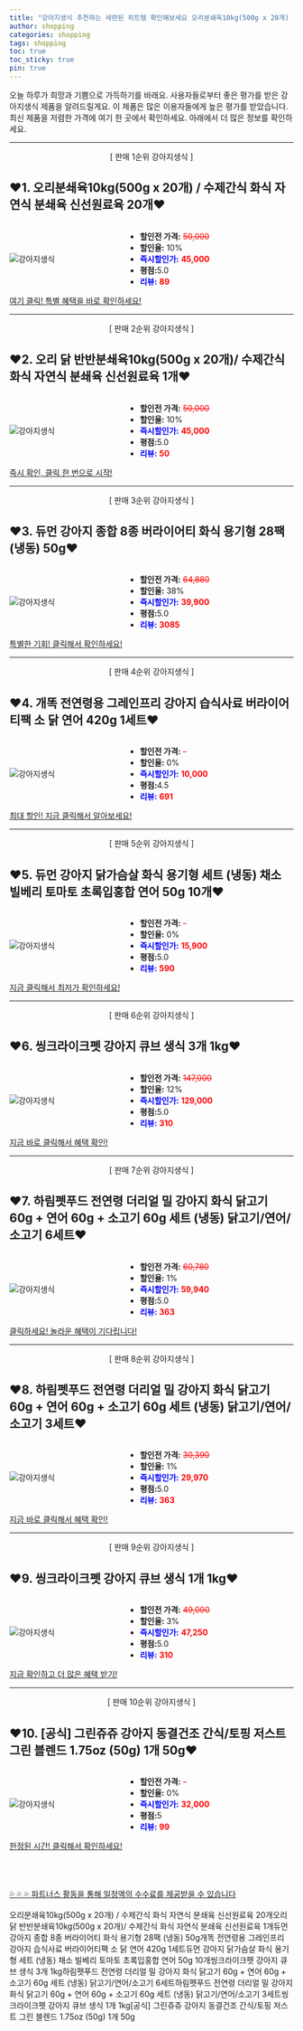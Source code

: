 ```yaml
---
title: "강아지생식 추천하는 세련된 히트템 확인해보세요 오리분쇄육10kg(500g x 20개) / 수제간식"
author: shopping
categories: shopping
tags: shopping
toc: true
toc_sticky: true
pin: true
---
```

오늘 하루가 희망과 기쁨으로 가득하기를 바래요. 사용자들로부터 좋은 평가를 받은 강아지생식 제품을 알려드릴게요. 이 제품은 많은 이용자들에게 높은 평가를 받았습니다. 최신 제품을 저렴한 가격에 여기 한 곳에서 확인하세요. 아래에서 더 많은 정보를 확인하세요.

---
<p class="toplist" style="margin: 0 auto; display: block; width: fit-content;">[ 판매 1순위 강아지생식 ]</p>

<h2><strong>❤️1. 오리분쇄육10kg(500g x 20개) / 수제간식 화식 자연식 분쇄육 신선원료육 20개❤️</strong></h2>

<div style="display: flex; align-items: center;">
    <div style="flex: 0.4;">
        <img src="https://thumbnail10.coupangcdn.com/thumbnails/remote/230x230ex/image/vendor_inventory/0439/42f3914020d80d0f65eeeadec43e7d82a13f3ca5ddc471d8aea6e605f05c.jpeg" alt="강아지생식" style="max-width: 100%;">
    </div>
    <div style="flex: 0.6; margin-left: 10px;">
        <ul>
            <li><strong>할인전 가격:</strong> <del style="color: red;">50,000</del></li>
            <li><strong>할인율:</strong> 10%</li>
            <li><span style='color:blue'><strong>즉시할인가:</strong></span> <span style='color:red'><strong>45,000</strong></span></li>
            <li><strong>평점:</strong>5.0</li>
            <li><span style='color:blue'><strong>리뷰:</strong></span> <span style='color:red'><strong>89</strong></span></li>
        </ul>
    </div>
</div>
<div class="center">
    <a href="https://selin100587001.github.io?lptag=AF9450613&subid=githubio&pageKey=7613939867&traceid=V0-153&itemId=18866215923&vendorItemId=71736442493" class="myButton">
        여기 클릭! 특별 혜택을 바로 확인하세요!
    </a>
</div>


---
<p class="toplist" style="margin: 0 auto; display: block; width: fit-content;">[ 판매 2순위 강아지생식 ]</p>

<h2><strong>❤️2. 오리 닭 반반분쇄육10kg(500g x 20개)/ 수제간식 화식 자연식 분쇄육 신선원료육 1개❤️</strong></h2>

<div style="display: flex; align-items: center;">
    <div style="flex: 0.4;">
        <img src="https://thumbnail6.coupangcdn.com/thumbnails/remote/230x230ex/image/vendor_inventory/d807/3df34c6afd6f205f240b89b3e3a55d72b2bc5169b297ebc6e3f1e3522687.jpeg" alt="강아지생식" style="max-width: 100%;">
    </div>
    <div style="flex: 0.6; margin-left: 10px;">
        <ul>
            <li><strong>할인전 가격:</strong> <del style="color: red;">50,000</del></li>
            <li><strong>할인율:</strong> 10%</li>
            <li><span style='color:blue'><strong>즉시할인가:</strong></span> <span style='color:red'><strong>45,000</strong></span></li>
            <li><strong>평점:</strong>5.0</li>
            <li><span style='color:blue'><strong>리뷰:</strong></span> <span style='color:red'><strong>50</strong></span></li>
        </ul>
    </div>
</div>
<div class="center">
    <a href="https://selin100587001.github.io?lptag=AF9450613&subid=githubio&pageKey=7340532637&traceid=V0-153&itemId=18865490490&vendorItemId=78338175613" class="myButton">
        즉시 확인, 클릭 한 번으로 시작!
    </a>
</div>


---
<p class="toplist" style="margin: 0 auto; display: block; width: fit-content;">[ 판매 3순위 강아지생식 ]</p>

<h2><strong>❤️3. 듀먼 강아지 종합 8종 버라이어티 화식 용기형 28팩 (냉동) 50g❤️</strong></h2>

<div style="display: flex; align-items: center;">
    <div style="flex: 0.4;">
        <img src="https://thumbnail10.coupangcdn.com/thumbnails/remote/230x230ex/image/retail/images/35766545488771-1ec6c0d0-f052-496a-8a2b-58a0df97ea57.jpg" alt="강아지생식" style="max-width: 100%;">
    </div>
    <div style="flex: 0.6; margin-left: 10px;">
        <ul>
            <li><strong>할인전 가격:</strong> <del style="color: red;">64,880</del></li>
            <li><strong>할인율:</strong> 38%</li>
            <li><span style='color:blue'><strong>즉시할인가:</strong></span> <span style='color:red'><strong>39,900</strong></span></li>
            <li><strong>평점:</strong>5.0</li>
            <li><span style='color:blue'><strong>리뷰:</strong></span> <span style='color:red'><strong>3085</strong></span></li>
        </ul>
    </div>
</div>
<div class="center">
    <a href="https://selin100587001.github.io?lptag=AF9450613&subid=githubio&pageKey=6087596475&traceid=V0-153&itemId=11324767729&vendorItemId=78601288233" class="myButton">
        특별한 기회! 클릭해서 확인하세요!
    </a>
</div>


---
<p class="toplist" style="margin: 0 auto; display: block; width: fit-content;">[ 판매 4순위 강아지생식 ]</p>

<h2><strong>❤️4. 개똑 전연령용 그레인프리 강아지 습식사료 버라이어티팩 소 닭 연어 420g 1세트❤️</strong></h2>

<div style="display: flex; align-items: center;">
    <div style="flex: 0.4;">
        <img src="https://thumbnail9.coupangcdn.com/thumbnails/remote/230x230ex/image/retail/images/2020/03/19/18/1/7eca7ce7-994a-426f-84b2-7ab5e3163ae9.jpg" alt="강아지생식" style="max-width: 100%;">
    </div>
    <div style="flex: 0.6; margin-left: 10px;">
        <ul>
            <li><strong>할인전 가격:</strong> <del style="color: red;">-</del></li>
            <li><strong>할인율:</strong> 0%</li>
            <li><span style='color:blue'><strong>즉시할인가:</strong></span> <span style='color:red'><strong>10,000</strong></span></li>
            <li><strong>평점:</strong>4.5</li>
            <li><span style='color:blue'><strong>리뷰:</strong></span> <span style='color:red'><strong>691</strong></span></li>
        </ul>
    </div>
</div>
<div class="center">
    <a href="https://selin100587001.github.io?lptag=AF9450613&subid=githubio&pageKey=7614768681&traceid=V0-153&itemId=20175388566&vendorItemId=70466256289" class="myButton">
        최대 할인! 지금 클릭해서 알아보세요!
    </a>
</div>


---
<p class="toplist" style="margin: 0 auto; display: block; width: fit-content;">[ 판매 5순위 강아지생식 ]</p>

<h2><strong>❤️5. 듀먼 강아지 닭가슴살 화식 용기형 세트 (냉동) 채소 빌베리 토마토 초록입홍합 연어 50g 10개❤️</strong></h2>

<div style="display: flex; align-items: center;">
    <div style="flex: 0.4;">
        <img src="https://thumbnail7.coupangcdn.com/thumbnails/remote/230x230ex/image/retail/images/298418225991727-df3ead8f-3bb0-4bd2-99c8-a7997297ee96.jpg" alt="강아지생식" style="max-width: 100%;">
    </div>
    <div style="flex: 0.6; margin-left: 10px;">
        <ul>
            <li><strong>할인전 가격:</strong> <del style="color: red;">-</del></li>
            <li><strong>할인율:</strong> 0%</li>
            <li><span style='color:blue'><strong>즉시할인가:</strong></span> <span style='color:red'><strong>15,900</strong></span></li>
            <li><strong>평점:</strong>5.0</li>
            <li><span style='color:blue'><strong>리뷰:</strong></span> <span style='color:red'><strong>590</strong></span></li>
        </ul>
    </div>
</div>
<div class="center">
    <a href="https://selin100587001.github.io?lptag=AF9450613&subid=githubio&pageKey=7144506708&traceid=V0-153&itemId=17947954553&vendorItemId=85105695251" class="myButton">
        지금 클릭해서 최저가 확인하세요!
    </a>
</div>


---
<p class="toplist" style="margin: 0 auto; display: block; width: fit-content;">[ 판매 6순위 강아지생식 ]</p>

<h2><strong>❤️6. 씽크라이크펫 강아지 큐브 생식 3개 1kg❤️</strong></h2>

<div style="display: flex; align-items: center;">
    <div style="flex: 0.4;">
        <img src="https://thumbnail10.coupangcdn.com/thumbnails/remote/230x230ex/image/vendor_inventory/424f/1cf974d4c844e5ee1c30ac5c24cbf5938731de9d7698fd69e8c838e070db.jpg" alt="강아지생식" style="max-width: 100%;">
    </div>
    <div style="flex: 0.6; margin-left: 10px;">
        <ul>
            <li><strong>할인전 가격:</strong> <del style="color: red;">147,000</del></li>
            <li><strong>할인율:</strong> 12%</li>
            <li><span style='color:blue'><strong>즉시할인가:</strong></span> <span style='color:red'><strong>129,000</strong></span></li>
            <li><strong>평점:</strong>5.0</li>
            <li><span style='color:blue'><strong>리뷰:</strong></span> <span style='color:red'><strong>310</strong></span></li>
        </ul>
    </div>
</div>
<div class="center">
    <a href="https://selin100587001.github.io?lptag=AF9450613&subid=githubio&pageKey=6866139208&traceid=V0-153&itemId=16411479438&vendorItemId=83602495329" class="myButton">
        지금 바로 클릭해서 혜택 확인!
    </a>
</div>


---
<p class="toplist" style="margin: 0 auto; display: block; width: fit-content;">[ 판매 7순위 강아지생식 ]</p>

<h2><strong>❤️7. 하림펫푸드 전연령 더리얼 밀 강아지 화식 닭고기 60g + 연어 60g + 소고기 60g 세트 (냉동) 닭고기/연어/소고기 6세트❤️</strong></h2>

<div style="display: flex; align-items: center;">
    <div style="flex: 0.4;">
        <img src="https://thumbnail10.coupangcdn.com/thumbnails/remote/230x230ex/image/retail/images/f98009c0-d4fe-42d5-b34b-4022963623334948718194671650233.png" alt="강아지생식" style="max-width: 100%;">
    </div>
    <div style="flex: 0.6; margin-left: 10px;">
        <ul>
            <li><strong>할인전 가격:</strong> <del style="color: red;">60,780</del></li>
            <li><strong>할인율:</strong> 1%</li>
            <li><span style='color:blue'><strong>즉시할인가:</strong></span> <span style='color:red'><strong>59,940</strong></span></li>
            <li><strong>평점:</strong>5.0</li>
            <li><span style='color:blue'><strong>리뷰:</strong></span> <span style='color:red'><strong>363</strong></span></li>
        </ul>
    </div>
</div>
<div class="center">
    <a href="https://selin100587001.github.io?lptag=AF9450613&subid=githubio&pageKey=6063998926&traceid=V0-153&itemId=20392994317&vendorItemId=87475690047" class="myButton">
        클릭하세요! 놀라운 혜택이 기다립니다!
    </a>
</div>


---
<p class="toplist" style="margin: 0 auto; display: block; width: fit-content;">[ 판매 8순위 강아지생식 ]</p>

<h2><strong>❤️8. 하림펫푸드 전연령 더리얼 밀 강아지 화식 닭고기 60g + 연어 60g + 소고기 60g 세트 (냉동) 닭고기/연어/소고기 3세트❤️</strong></h2>

<div style="display: flex; align-items: center;">
    <div style="flex: 0.4;">
        <img src="https://thumbnail10.coupangcdn.com/thumbnails/remote/230x230ex/image/retail/images/2021/08/30/19/6/4f88d3a1-5419-49d8-97c7-7ba05151d50a.jpg" alt="강아지생식" style="max-width: 100%;">
    </div>
    <div style="flex: 0.6; margin-left: 10px;">
        <ul>
            <li><strong>할인전 가격:</strong> <del style="color: red;">30,390</del></li>
            <li><strong>할인율:</strong> 1%</li>
            <li><span style='color:blue'><strong>즉시할인가:</strong></span> <span style='color:red'><strong>29,970</strong></span></li>
            <li><strong>평점:</strong>5.0</li>
            <li><span style='color:blue'><strong>리뷰:</strong></span> <span style='color:red'><strong>363</strong></span></li>
        </ul>
    </div>
</div>
<div class="center">
    <a href="https://selin100587001.github.io?lptag=AF9450613&subid=githubio&pageKey=6063998926&traceid=V0-153&itemId=11164108522&vendorItemId=78442237617" class="myButton">
        지금 바로 클릭해서 혜택 확인!
    </a>
</div>


---
<p class="toplist" style="margin: 0 auto; display: block; width: fit-content;">[ 판매 9순위 강아지생식 ]</p>

<h2><strong>❤️9. 씽크라이크펫 강아지 큐브 생식 1개 1kg❤️</strong></h2>

<div style="display: flex; align-items: center;">
    <div style="flex: 0.4;">
        <img src="https://thumbnail10.coupangcdn.com/thumbnails/remote/230x230ex/image/vendor_inventory/424f/1cf974d4c844e5ee1c30ac5c24cbf5938731de9d7698fd69e8c838e070db.jpg" alt="강아지생식" style="max-width: 100%;">
    </div>
    <div style="flex: 0.6; margin-left: 10px;">
        <ul>
            <li><strong>할인전 가격:</strong> <del style="color: red;">49,000</del></li>
            <li><strong>할인율:</strong> 3%</li>
            <li><span style='color:blue'><strong>즉시할인가:</strong></span> <span style='color:red'><strong>47,250</strong></span></li>
            <li><strong>평점:</strong>5.0</li>
            <li><span style='color:blue'><strong>리뷰:</strong></span> <span style='color:red'><strong>310</strong></span></li>
        </ul>
    </div>
</div>
<div class="center">
    <a href="https://selin100587001.github.io?lptag=AF9450613&subid=githubio&pageKey=6866139208&traceid=V0-153&itemId=16411479439&vendorItemId=83602495334" class="myButton">
        지금 확인하고 더 많은 혜택 받기!
    </a>
</div>


---
<p class="toplist" style="margin: 0 auto; display: block; width: fit-content;">[ 판매 10순위 강아지생식 ]</p>

<h2><strong>❤️10. [공식] 그린쥬쥬 강아지 동결건조 간식/토핑 저스트 그린 블렌드 1.75oz (50g) 1개 50g❤️</strong></h2>

<div style="display: flex; align-items: center;">
    <div style="flex: 0.4;">
        <img src="https://thumbnail7.coupangcdn.com/thumbnails/remote/230x230ex/image/vendor_inventory/f248/98173a216cfbe419eb18692d0a0dbcf8202d8c4f9ae2236bda4e1b6ede7b.png" alt="강아지생식" style="max-width: 100%;">
    </div>
    <div style="flex: 0.6; margin-left: 10px;">
        <ul>
            <li><strong>할인전 가격:</strong> <del style="color: red;">-</del></li>
            <li><strong>할인율:</strong> 0%</li>
            <li><span style='color:blue'><strong>즉시할인가:</strong></span> <span style='color:red'><strong>32,000</strong></span></li>
            <li><strong>평점:</strong>5</li>
            <li><span style='color:blue'><strong>리뷰:</strong></span> <span style='color:red'><strong>99</strong></span></li>
        </ul>
    </div>
</div>
<div class="center">
    <a href="https://selin100587001.github.io?lptag=AF9450613&subid=githubio&pageKey=8209893247&traceid=V0-153&itemId=23560916094&vendorItemId=90664359777" class="myButton">
        한정된 시간! 클릭해서 확인하세요!
    </a>
</div>

<br><br><br>[💦 💦 💦 파트너스 활동을 통해 일정액의 수수료를 제공받을 수 있습니다](https://link.coupang.com/a/bcpT2c)<br><br>오리분쇄육10kg(500g x 20개) / 수제간식 화식 자연식 분쇄육 신선원료육 20개오리 닭 반반분쇄육10kg(500g x 20개)/ 수제간식 화식 자연식 분쇄육 신선원료육 1개듀먼 강아지 종합 8종 버라이어티 화식 용기형 28팩 (냉동) 50g개똑 전연령용 그레인프리 강아지 습식사료 버라이어티팩 소 닭 연어 420g 1세트듀먼 강아지 닭가슴살 화식 용기형 세트 (냉동) 채소 빌베리 토마토 초록입홍합 연어 50g 10개씽크라이크펫 강아지 큐브 생식 3개 1kg하림펫푸드 전연령 더리얼 밀 강아지 화식 닭고기 60g + 연어 60g + 소고기 60g 세트 (냉동) 닭고기/연어/소고기 6세트하림펫푸드 전연령 더리얼 밀 강아지 화식 닭고기 60g + 연어 60g + 소고기 60g 세트 (냉동) 닭고기/연어/소고기 3세트씽크라이크펫 강아지 큐브 생식 1개 1kg[공식] 그린쥬쥬 강아지 동결건조 간식/토핑 저스트 그린 블렌드 1.75oz (50g) 1개 50g